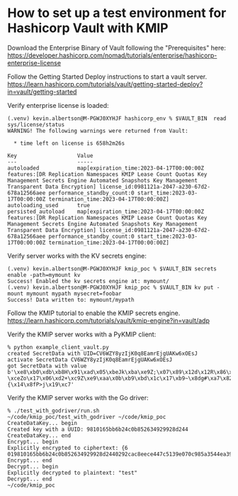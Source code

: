 # How to set up a test environment for Hashicorp Vault with KMIP

Download the Enterprise Binary of Vault following the "Prerequisites" here: https://developer.hashicorp.com/nomad/tutorials/enterprise/hashicorp-enterprise-license

Follow the Getting Started Deploy instructions to start a vault server.
https://learn.hashicorp.com/tutorials/vault/getting-started-deploy?in=vault/getting-started

Verify enterprise license is loaded:
```
(.venv) kevin.albertson@M-PGWJ0XYHJF hashicorp_env % $VAULT_BIN  read sys/license/status
WARNING! The following warnings were returned from Vault:

  * time left on license is 658h2m26s

Key                   Value
---                   -----
autoloaded            map[expiration_time:2023-04-17T00:00:00Z features:[DR Replication Namespaces KMIP Lease Count Quotas Key Management Secrets Engine Automated Snapshots Key Management Transparent Data Encryption] license_id:0981121a-2047-a230-67d2-678a12566aee performance_standby_count:0 start_time:2023-03-17T00:00:00Z termination_time:2023-04-17T00:00:00Z]
autoloading_used      true
persisted_autoload    map[expiration_time:2023-04-17T00:00:00Z features:[DR Replication Namespaces KMIP Lease Count Quotas Key Management Secrets Engine Automated Snapshots Key Management Transparent Data Encryption] license_id:0981121a-2047-a230-67d2-678a12566aee performance_standby_count:0 start_time:2023-03-17T00:00:00Z termination_time:2023-04-17T00:00:00Z]
```

Verify server works with the KV secrets engine:
```
(.venv) kevin.albertson@M-PGWJ0XYHJF kmip_poc % $VAULT_BIN secrets enable -path=mymount kv
Success! Enabled the kv secrets engine at: mymount/
(.venv) kevin.albertson@M-PGWJ0XYHJF kmip_poc % $VAULT_BIN kv put -mount mymount mypath mysecret=foobar
Success! Data written to: mymount/mypath
```

Follow the KMIP tutorial to enable the KMIP secrets engine.
https://learn.hashicorp.com/tutorials/vault/kmip-engine?in=vault/adp

Verify the KMIP server works with a PyKMIP client:
```
% python example_client_vault.py
created SecretData with UID=CV6WZY8yzIjK0q8EamrEjgUAKw6xOEsJ
activate SecretData CV6WZY8yzIjK0q8EamrEjgUAKw6xOEsJ
got SecretData with value b'\xe8\xb0\xdb\xb8H\x91\xad\x05\xbeJk\xba\xe9Z;\x07\x89\x12d\x12R\x86\xe3-\xceZo\x17\x06\xd2+\xc9Z\xe9\xaa\x0b\xb9\xbd\x1c\x17\xb9~\x8dg#\xa7\x82\xecl\x9c\x1a\xfaWn\xe5\x1cW\x8c\xe2\x9d\xeb\x8c\xcaTO\xd9\xc0!\xe9{\x86T\xb8\xdb\xa4J\x81\x14\xe1\x1c\x9a;\x95Z\xac:\xad>{\x14\x8fP>j\x19\xc7'
```

Verify the KMIP server works with the Go driver:
```
% ./test_with_godriver/run.sh 
~/code/kmip_poc/test_with_godriver ~/code/kmip_poc
CreateDataKey... begin
Created key with a UUID: 9810165bb6b24c0b852634929928d244
CreateDataKey... end
Encrypt... begin
Explicitly encrypted to ciphertext: {6 019810165bb6b24c0b852634929928d2440292cac8eece447c5139e070c985a3544ea39b467db29e05350440238092a6a988c4f855f4b617bf66042e45aa4262697b5b8eb777fdafcfc7b3935cbee691599d}
Encrypt... end
Decrypt... begin
Explicitly decrypted to plaintext: "test"
Decrypt... end
~/code/kmip_poc
```
